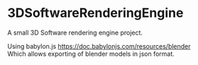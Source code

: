 # 3DSoftwareRenderingEngine
A small 3D Software rendering engine project.
<br>

Using babylon.js https://doc.babylonjs.com/resources/blender
<br>
Which allows exporting of blender models in json format.
